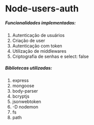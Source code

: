 # Node-users-auth

##### Funcionalidades implementadas:

1. Autenticação de usuários
2. Criação de user
3. Autenticação com token
4. Utilização de middlewares
5. Criptografia de senhas e select: false


##### Bibliotecas utilizadas:

1. express
2. mongoose
3. body-parser
4. bcryptjs
5. jsonwebtoken
6. -D nodemon
7. fs
8. path

